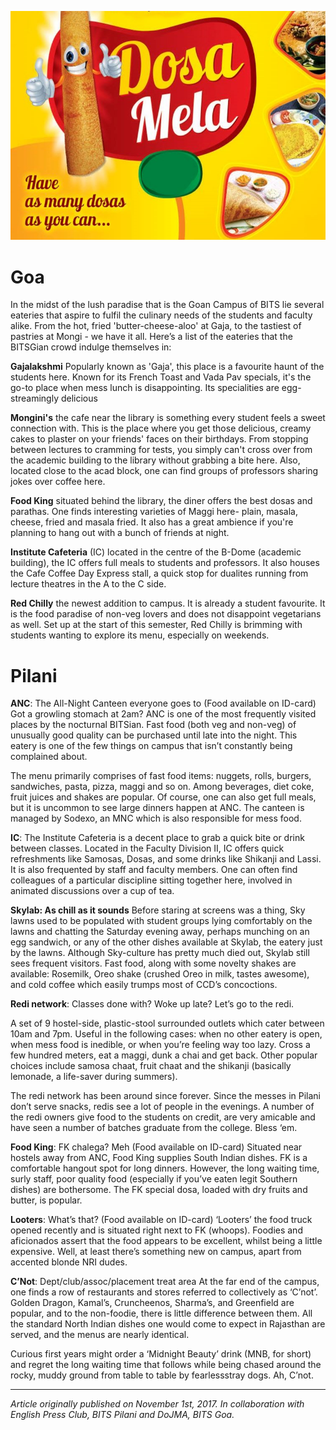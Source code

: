 <!-- TITLE: Mess Other Campuses -->
<!-- SUBTITLE: As Mess 2 desperately tries to win back the students for the next mess registration with a "Dosa Festival" tonight, Mess 1 was quick to follow suit with their own gala dinner on Sunday. While the outcome of these shenanigans will only be revealed when the registrations happen, the eateries on campus have always come to our rescue when we're sick of having sambar in almost every meal of every day. Wondering how fellow BITSians in other campuses survive when they're facing the same? Read on to find out. -->

<center>

![Dosa Mela Poster Mess 2 2017 18](/uploads/news/dosa-mela-poster-mess-2-2017-18.jpg "Dosa Mela Poster Mess 2 2017 18")

</center> 

# Goa
In the midst of the lush paradise that is the Goan Campus of BITS lie several eateries that aspire to fulfil the culinary needs of the students and faculty alike.
From the hot, fried 'butter-cheese-aloo' at Gaja, to the tastiest of pastries at Mongi - we have it all. Here’s a list of the eateries that the BITSGian crowd indulge themselves in:

**Gajalakshmi** Popularly known as 'Gaja', this place is a favourite haunt of the students here. Known for its French Toast and Vada Pav specials, it's the go-to place when mess lunch is disappointing. Its specialities are egg-streamingly delicious

**Mongini's** the cafe near the library is something every student feels a sweet connection with. This is the place where you get those delicious, creamy cakes to plaster on your friends' faces on their birthdays. From stopping between lectures to cramming for tests, you simply can't cross over from the academic building to the library without grabbing a bite here. Also, located close to the acad block, one can find groups of professors sharing jokes over coffee here.

**Food King** situated behind the library, the diner offers the best dosas and parathas. One finds interesting varieties of Maggi here- plain, masala, cheese, fried and masala fried. It also has a great ambience if you're planning to hang out with a bunch of friends at night.

**Institute Cafeteria** (IC) located in the centre of the B-Dome (academic building), the IC offers full meals to students and professors. It also houses the Cafe Coffee Day Express stall, a quick stop for dualites running from lecture theatres in the A to the C side.

**Red Chilly** the newest addition to campus. It is already a student favourite. It is the food paradise of non-veg lovers and does not disappoint vegetarians as well. Set up at the start of this semester, Red Chilly is brimming with students wanting to explore its menu, especially on weekends.
# Pilani
**ANC**: The All-Night Canteen everyone goes to (Food available on ID-card) Got a growling stomach at 2am? ANC is one of the most frequently visited places by the nocturnal BITSian. Fast food (both veg and non-veg) of unusually good quality can be purchased until late into the night. This eatery is one of the few things on campus that isn’t constantly being complained about.

The menu primarily comprises of fast food items: nuggets, rolls, burgers, sandwiches, pasta, pizza, maggi and so on. Among beverages, diet coke, fruit juices and shakes are popular. Of course, one can also get full meals, but it is uncommon to see large dinners happen at ANC. The canteen is managed by Sodexo, an MNC which is also responsible for mess food.

**IC**: The Institute Cafeteria is a decent place to grab a quick bite or drink between classes. Located in the Faculty Division II, IC offers quick refreshments like Samosas, Dosas, and some drinks like Shikanji and Lassi. It is also frequented by staff and faculty members. One can often find colleagues of a particular discipline sitting together here, involved in animated discussions over a cup of tea.

**Skylab: As chill as it sounds**
Before staring at screens was a thing, Sky lawns used to be populated with student groups lying comfortably on the lawns and chatting the Saturday evening away, perhaps munching on an egg sandwich, or any of the other dishes available at Skylab, the eatery just by the lawns. Although Sky-culture has pretty much died out, Skylab still sees frequent visitors. Fast food, along with some novelty shakes are available: Rosemilk, Oreo shake (crushed Oreo in milk, tastes awesome), and cold coffee which easily trumps most of CCD’s concoctions.

**Redi network**: Classes done with? Woke up late? Let’s go to the redi.

A set of 9 hostel-side, plastic-stool surrounded outlets which cater between 10am and 7pm. Useful in the following cases: when no other eatery is open, when mess food is inedible, or when you’re feeling way too lazy. Cross a few hundred meters, eat a maggi, dunk a chai and get back. Other popular choices include samosa chaat, fruit chaat and the shikanji (basically lemonade, a life-saver during summers).

The redi network has been around since forever. Since the messes in Pilani don’t serve snacks, redis see a lot of people in the evenings. A number of the redi owners give food to the students on credit, are very amicable and have seen a number of batches graduate from the college. Bless ‘em.

**Food King**: FK chalega? Meh (Food available on ID-card)
Situated near hostels away from ANC, Food King supplies South Indian dishes. FK is a comfortable hangout spot for long dinners. However, the long waiting time, surly staff, poor quality food (especially if you’ve eaten legit Southern dishes) are bothersome. The FK special dosa, loaded with dry fruits and butter, is popular.

**Looters**: What’s that? (Food available on ID-card)
‘Looters’ the food truck opened recently and is situated right next to FK (whoops). Foodies and aficionados assert that the food appears to be excellent, whilst being a little expensive. Well, at least there’s something new on campus, apart from accented blonde NRI dudes.

**C’Not**: Dept/club/assoc/placement treat area
At the far end of the campus, one finds a row of restaurants and stores referred to collectively as ‘C’not’. Golden Dragon, Kamal’s, Cruncheenos, Sharma’s, and Greenfield are popular, and to the non-foodie, there is little difference between them. All the standard North Indian dishes one would come to expect in Rajasthan are served, and the menus are nearly identical.

Curious first years might order a ‘Midnight Beauty’ drink (MNB, for short) and regret the long waiting time that follows while being chased around the rocky, muddy ground from table to table by fearlessstray dogs. Ah, C’not.

----
*Article originally published on November 1st, 2017. In collaboration with English Press Club, BITS Pilani and DoJMA, BITS Goa.*